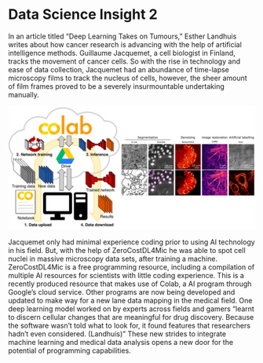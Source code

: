# Data Science Insight 2

  In an article titled “Deep Learning Takes on Tumours,” Esther Landhuis writes about how cancer research is advancing with the help of artificial intelligence methods. Guillaume Jacquemet, a cell biologist in Finland, tracks the movement of cancer cells. So with the rise in technology and ease of data collection, Jacquemet had an abundance of time-lapse microscopy films to track the nucleus of cells, however, the sheer amount of film frames proved to be a severely insurmountable undertaking manually. 

![](ZeroCostDL4Mic.jpg)

  Jacquemet only had minimal experience coding prior to using AI technology in his field. But, with the help of ZeroCostDL4Mic he was able to spot cell nuclei in massive microscopy data sets, after training a machine. ZeroCostDL4Mic is a free programming resource, including a compilation of multiple AI resources for scientists with little coding experience. This is a recently produced resource that makes use of Colab, a AI program through Google’s cloud service. Other programs are now being developed and updated to make way for a new lane data mapping in the medical field. One deep learning model worked on by experts across fields and gamers “learnt to discern cellular changes that are meaningful for drug discovery. Because the software wasn’t told what to look for, it found features that researchers hadn’t even considered. (Landhuis)” These new strides to integrate machine learning and medical data analysis opens a new door for the potential of programming capabilities. 
